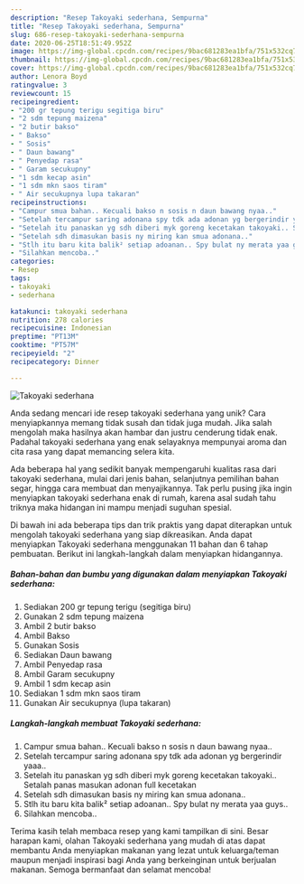 ```yaml
---
description: "Resep Takoyaki sederhana, Sempurna"
title: "Resep Takoyaki sederhana, Sempurna"
slug: 686-resep-takoyaki-sederhana-sempurna
date: 2020-06-25T18:51:49.952Z
image: https://img-global.cpcdn.com/recipes/9bac681283ea1bfa/751x532cq70/takoyaki-sederhana-foto-resep-utama.jpg
thumbnail: https://img-global.cpcdn.com/recipes/9bac681283ea1bfa/751x532cq70/takoyaki-sederhana-foto-resep-utama.jpg
cover: https://img-global.cpcdn.com/recipes/9bac681283ea1bfa/751x532cq70/takoyaki-sederhana-foto-resep-utama.jpg
author: Lenora Boyd
ratingvalue: 3
reviewcount: 15
recipeingredient:
- "200 gr tepung terigu segitiga biru"
- "2 sdm tepung maizena"
- "2 butir bakso"
- " Bakso"
- " Sosis"
- " Daun bawang"
- " Penyedap rasa"
- " Garam secukupny"
- "1 sdm kecap asin"
- "1 sdm mkn saos tiram"
- " Air secukupnya lupa takaran"
recipeinstructions:
- "Campur smua bahan.. Kecuali bakso n sosis n daun bawang nyaa.."
- "Setelah tercampur saring adonana spy tdk ada adonan yg bergerindir yaaa.."
- "Setelah itu panaskan yg sdh diberi myk goreng kecetakan takoyaki.. Setalah panas masukan adonan full kecetakan"
- "Setelah sdh dimasukan basis ny miring kan smua adonana.."
- "Stlh itu baru kita balik² setiap adoanan.. Spy bulat ny merata yaa guys.."
- "Silahkan mencoba.."
categories:
- Resep
tags:
- takoyaki
- sederhana

katakunci: takoyaki sederhana 
nutrition: 278 calories
recipecuisine: Indonesian
preptime: "PT13M"
cooktime: "PT57M"
recipeyield: "2"
recipecategory: Dinner

---
```



![Takoyaki sederhana](https://img-global.cpcdn.com/recipes/9bac681283ea1bfa/751x532cq70/takoyaki-sederhana-foto-resep-utama.jpg)

Anda sedang mencari ide resep takoyaki sederhana yang unik? Cara menyiapkannya memang tidak susah dan tidak juga mudah. Jika salah mengolah maka hasilnya akan hambar dan justru cenderung tidak enak. Padahal takoyaki sederhana yang enak selayaknya mempunyai aroma dan cita rasa yang dapat memancing selera kita.

Ada beberapa hal yang sedikit banyak mempengaruhi kualitas rasa dari takoyaki sederhana, mulai dari jenis bahan, selanjutnya pemilihan bahan segar, hingga cara membuat dan menyajikannya. Tak perlu pusing jika ingin menyiapkan takoyaki sederhana enak di rumah, karena asal sudah tahu triknya maka hidangan ini mampu menjadi suguhan spesial.




Di bawah ini ada beberapa tips dan trik praktis yang dapat diterapkan untuk mengolah takoyaki sederhana yang siap dikreasikan. Anda dapat menyiapkan Takoyaki sederhana menggunakan 11 bahan dan 6 tahap pembuatan. Berikut ini langkah-langkah dalam menyiapkan hidangannya.

<!--inarticleads1-->

##### Bahan-bahan dan bumbu yang digunakan dalam menyiapkan Takoyaki sederhana:

1. Sediakan 200 gr tepung terigu (segitiga biru)
1. Gunakan 2 sdm tepung maizena
1. Ambil 2 butir bakso
1. Ambil  Bakso
1. Gunakan  Sosis
1. Sediakan  Daun bawang
1. Ambil  Penyedap rasa
1. Ambil  Garam secukupny
1. Ambil 1 sdm kecap asin
1. Sediakan 1 sdm mkn saos tiram
1. Gunakan  Air secukupnya (lupa takaran)




<!--inarticleads2-->

##### Langkah-langkah membuat Takoyaki sederhana:

1. Campur smua bahan.. Kecuali bakso n sosis n daun bawang nyaa..
1. Setelah tercampur saring adonana spy tdk ada adonan yg bergerindir yaaa..
1. Setelah itu panaskan yg sdh diberi myk goreng kecetakan takoyaki.. Setalah panas masukan adonan full kecetakan
1. Setelah sdh dimasukan basis ny miring kan smua adonana..
1. Stlh itu baru kita balik² setiap adoanan.. Spy bulat ny merata yaa guys..
1. Silahkan mencoba..




Terima kasih telah membaca resep yang kami tampilkan di sini. Besar harapan kami, olahan Takoyaki sederhana yang mudah di atas dapat membantu Anda menyiapkan makanan yang lezat untuk keluarga/teman maupun menjadi inspirasi bagi Anda yang berkeinginan untuk berjualan makanan. Semoga bermanfaat dan selamat mencoba!
